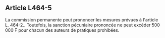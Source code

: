 Article L464-5
----
La commission permanente peut prononcer les mesures prévues à l'article L.
464-2.. Toutefois, la sanction pécuniaire prononcée ne peut excéder 500 000 F
pour chacun des auteurs de pratiques prohibées.

